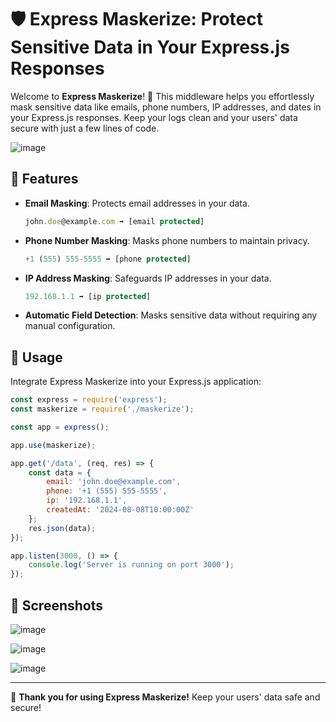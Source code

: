 # 🛡️ Express Maskerize: Protect Sensitive Data in Your Express.js Responses

Welcome to **Express Maskerize**! 🎉 This middleware helps you effortlessly mask sensitive data like emails, phone numbers, IP addresses, and dates in your Express.js responses. Keep your logs clean and your users' data secure with just a few lines of code. 

![image](https://github.com/user-attachments/assets/e1d2b51f-1fdc-4e6b-978c-2038d991dddc)

## 🚀 Features

- **Email Masking**: Protects email addresses in your data.  
  ```js
  john.doe@example.com ➡️ [email protected]
  ```

- **Phone Number Masking**: Masks phone numbers to maintain privacy.  
  ```js
  +1 (555) 555-5555 ➡️ [phone protected]
  ```

- **IP Address Masking**: Safeguards IP addresses in your data.  
  ```js
  192.168.1.1 ➡️ [ip protected]
  ```

- **Automatic Field Detection**: Masks sensitive data without requiring any manual configuration.

## 🔧 Usage

Integrate Express Maskerize into your Express.js application:

```javascript
const express = require('express');
const maskerize = require('./maskerize');

const app = express();

app.use(maskerize);

app.get('/data', (req, res) => {
    const data = {
        email: 'john.doe@example.com',
        phone: '+1 (555) 555-5555',
        ip: '192.168.1.1',
        createdAt: '2024-08-08T10:00:00Z'
    };
    res.json(data);
});

app.listen(3000, () => {
    console.log('Server is running on port 3000');
});
```

## 🎨 Screenshots

![image](https://github.com/user-attachments/assets/42b0a3e6-76d4-434d-87a9-b661dc76c348)

![image](https://github.com/user-attachments/assets/6feea497-3a70-4059-bd4e-3431631d1bbd)

![image](https://github.com/user-attachments/assets/39f1ef3b-bbd9-408f-b944-ddcc8de07c02)


---

👋 **Thank you for using Express Maskerize!** Keep your users' data safe and secure!
